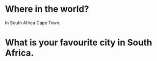 # Where in the world?
 In South Africa Cape Town.



# What is your favourite city in South Africa.
